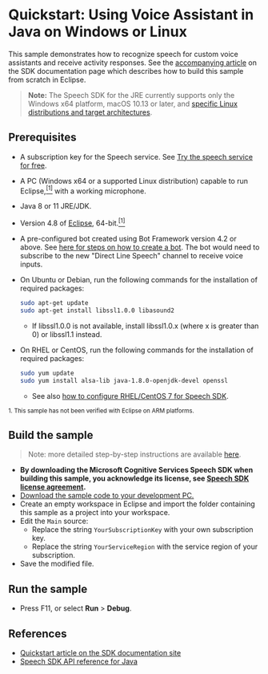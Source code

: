 # Quickstart: Using Voice Assistant in Java on Windows or Linux

This sample demonstrates how to recognize speech for custom voice assistants and receive activity responses.
See the [accompanying article](https://docs.microsoft.com/azure/cognitive-services/speech-service/quickstart-voice-assistant-java-jre) on the SDK documentation page which describes how to build this sample from scratch in Eclipse.

> **Note:**
> The Speech SDK for the JRE currently supports only the Windows x64 platform, macOS 10.13 or later, and [specific Linux distributions and target architectures](https://docs.microsoft.com/azure/cognitive-services/speech-service/speech-sdk?tabs=linux).

## Prerequisites

* A subscription key for the Speech service. See [Try the speech service for free](https://docs.microsoft.com/azure/cognitive-services/speech-service/get-started).
* A PC (Windows x64 or a supported Linux distribution) capable to run Eclipse,[<sup>[1]</sup>](#footnote1) with a working microphone.
* Java 8 or 11 JRE/JDK.
* Version 4.8 of [Eclipse](https://www.eclipse.org), 64-bit.[<sup>[1]</sup>](#footnote1)
* A pre-configured bot created using Bot Framework version 4.2 or above. See [here for steps on how to create a bot](https://blog.botframework.com/2018/05/07/build-a-microsoft-bot-framework-bot-with-the-bot-builder-sdk-v4/). The bot would need to subscribe to the new "Direct Line Speech" channel to receive voice inputs.
* On Ubuntu or Debian, run the following commands for the installation of required packages:

  ```sh
  sudo apt-get update
  sudo apt-get install libssl1.0.0 libasound2
  ```

  * If libssl1.0.0 is not available, install libssl1.0.x (where x is greater than 0) or libssl1.1 instead.

* On RHEL or CentOS, run the following commands for the installation of required packages:

  ```sh
  sudo yum update
  sudo yum install alsa-lib java-1.8.0-openjdk-devel openssl
  ```

  * See also [how to configure RHEL/CentOS 7 for Speech SDK](https://docs.microsoft.com/azure/cognitive-services/speech-service/how-to-configure-rhel-centos-7).

<small><a name="footnote1">1</a>. This sample has not been verified with Eclipse on ARM platforms.</small>

## Build the sample

> Note: more detailed step-by-step instructions are available [here](https://docs.microsoft.com/azure/cognitive-services/speech-service/quickstarts/voice-assistants?pivots=programming-language-java&tabs=jre).

* **By downloading the Microsoft Cognitive Services Speech SDK when building this sample, you acknowledge its license, see [Speech SDK license agreement](https://docs.microsoft.com/azure/cognitive-services/speech-service/license).**
* [Download the sample code to your development PC.](/README.md#get-the-samples)
* Create an empty workspace in Eclipse and import the folder containing this sample as a project into your workspace.
* Edit the `Main` source:
  * Replace the string `YourSubscriptionKey` with your own subscription key.
  * Replace the string `YourServiceRegion` with the service region of your subscription.   
* Save the modified file.

## Run the sample

* Press F11, or select **Run** \> **Debug**.

## References

* [Quickstart article on the SDK documentation site](https://docs.microsoft.com/azure/cognitive-services/speech-service/quickstart-voice-assistant-java-jre)
* [Speech SDK API reference for Java](https://docs.microsoft.com/java/api/com.microsoft.cognitiveservices.speech.dialog?view=azure-java-stable)
